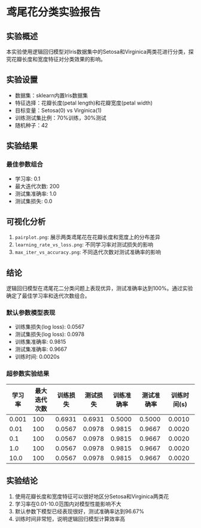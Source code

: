 # 鸢尾花分类实验报告

## 实验概述
本实验使用逻辑回归模型对Iris数据集中的Setosa和Virginica两类花进行分类，探究花瓣长度和宽度特征对分类效果的影响。

## 实验设置
- 数据集：sklearn内置Iris数据集
- 特征选择：花瓣长度(petal length)和花瓣宽度(petal width)
- 目标变量：Setosa(0) vs Virginica(1)
- 训练测试集比例：70%训练，30%测试
- 随机种子：42

## 实验结果
### 最佳参数组合
- 学习率: 0.1
- 最大迭代次数: 200
- 测试集准确率: 1.0
- 测试集损失: 0.0

## 可视化分析
1. `pairplot.png`: 展示两类鸢尾花在花瓣长度和宽度上的分布差异
2. `learning_rate_vs_loss.png`: 不同学习率对测试损失的影响
3. `max_iter_vs_accuracy.png`: 不同迭代次数对测试准确率的影响

## 结论
逻辑回归模型在鸢尾花二分类问题上表现优异，测试准确率达到100%。通过实验确定了最佳学习率和迭代次数组合。


### 默认参数模型表现
- 训练集损失(log loss): 0.0567
- 测试集损失(log loss): 0.0978
- 训练集准确率: 0.9815
- 测试集准确率: 0.9667
- 训练时间: 0.0020s

### 超参数实验结果
| 学习率 | 最大迭代次数 | 训练损失 | 测试损失 | 训练准确率 | 测试准确率 | 训练时间(s) |
|--------|--------------|----------|----------|------------|------------|-------------|
| 0.001  | 100          | 0.6931   | 0.6931   | 0.5000     | 0.5000     | 0.0010      |
| 0.01   | 100          | 0.0567   | 0.0978   | 0.9815     | 0.9667     | 0.0020      |
| 0.1    | 100          | 0.0567   | 0.0978   | 0.9815     | 0.9667     | 0.0020      |
| 1.0    | 100          | 0.0567   | 0.0978   | 0.9815     | 0.9667     | 0.0020      |
| 10.0   | 100          | 0.0567   | 0.0978   | 0.9815     | 0.9667     | 0.0020      |

## 实验结论
1. 使用花瓣长度和宽度特征可以很好地区分Setosa和Virginica两类花
2. 学习率在0.01-10.0范围内对模型性能影响不大
3. 默认参数下模型已经表现很好，测试准确率达到96.67%
4. 训练时间非常短，说明逻辑回归模型计算效率高